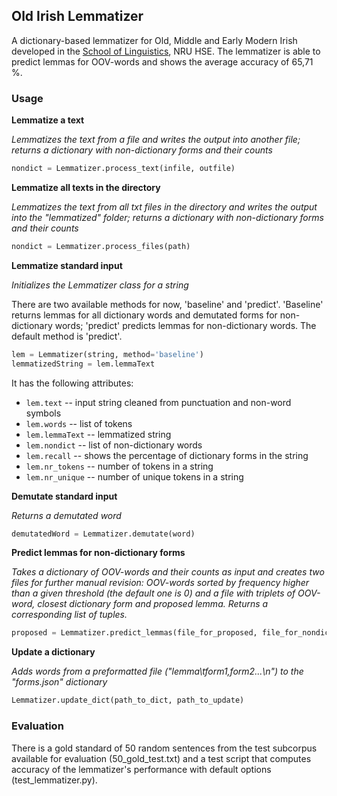## Old Irish Lemmatizer

A dictionary-based lemmatizer for Old, Middle and Early Modern Irish developed in the [School of Linguistics](https://ling.hse.ru/en/), NRU HSE.
The lemmatizer is able to predict lemmas for OOV-words and shows the average accuracy of 65,71 %. 

### Usage 

**Lemmatize a text**

*Lemmatizes the text from a file and writes the output into another file; returns a dictionary with non-dictionary forms and their counts*

```python
nondict = Lemmatizer.process_text(infile, outfile)
```

**Lemmatize all texts in the directory**

*Lemmatizes the text from all txt files in the directory and writes the output into the "lemmatized" folder; returns a dictionary with non-dictionary forms and their counts*

```python
nondict = Lemmatizer.process_files(path)
```

**Lemmatize standard input**

*Initializes the Lemmatizer class for a string*

There are two available methods for now, 'baseline' and 'predict'. 'Baseline' returns lemmas for all dictionary words
and demutated forms for non-dictionary words; 'predict' predicts lemmas for non-dictionary words. The default method is 'predict'.

```python
lem = Lemmatizer(string, method='baseline')
lemmatizedString = lem.lemmaText
```

It has the following attributes:
* `lem.text` -- input string cleaned from punctuation and non-word symbols
* `lem.words` -- list of tokens
* `lem.lemmaText` -- lemmatized string 
* `lem.nondict` -- list of non-dictionary words
* `lem.recall` -- shows the percentage of dictionary forms in the string
* `lem.nr_tokens` -- number of tokens in a string
* `lem.nr_unique` -- number of unique tokens in a string

**Demutate standard input**

*Returns a demutated word*
```python
demutatedWord = Lemmatizer.demutate(word)
```

**Predict lemmas for non-dictionary forms**

*Takes a dictionary of OOV-words and their counts as input and creates two files for further manual revision:
OOV-words sorted by frequency higher than a given threshold (the  default one is 0) and a file with triplets of OOV-word, closest dictionary form and proposed lemma. 
Returns a corresponding list of tuples.*

```python
proposed = Lemmatizer.predict_lemmas(file_for_proposed, file_for_nondict, nondict, threshold=5)
```

**Update a dictionary**

*Adds words from a preformatted file ("lemma\tform1,form2...\n") to the "forms.json" dictionary*

```python
Lemmatizer.update_dict(path_to_dict, path_to_update)
```


### Evaluation

There is a gold standard of 50 random sentences from the test subcorpus available for evaluation (50\_gold\_test.txt) and a test script that computes accuracy of the lemmatizer's performance with default options (test\_lemmatizer.py). 
